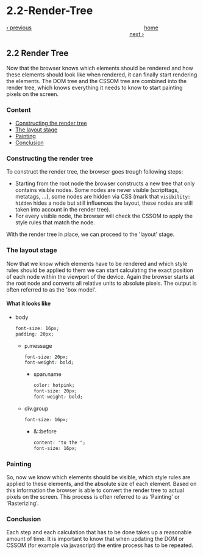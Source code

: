 # 2.2-Render-Tree

[‹ previous](2.1-dom-and-cssom.md)                                                                           [home](../../)                                                                                   [next ›](2.3-render-blocking-css.md)

## 2.2 Render Tree

Now that the browser knows which elements should be rendered and how these elements should look like when rendered, it can finally start rendering the elements. The DOM tree and the CSSOM tree are combined into the render tree, which knows everything it needs to know to start painting pixels on the screen.

### Content

* [Constructing the render tree](2.2-render-tree.md#constructing-the-render-tree)
* [The layout stage](2.2-render-tree.md#the-layout-stage)
* [Painting](2.2-render-tree.md#painting)
* [Conclusion](2.2-render-tree.md#conclusion)

### Constructing the render tree

To construct the render tree, the browser goes trough following steps:

* Starting from the root node the browser constructs a new tree that only contains visible nodes. Some nodes are never visible \(scripttags, metatags, ...\), some nodes are hidden via CSS \(mark that `visibility: hidden` hides a node but still influences the layout, these nodes are still taken into account in the render tree\).
* For every visible node, the browser will check the CSSOM to apply the style rules that match the node.

With the render tree in place, we can proceed to the 'layout' stage.

### The layout stage

Now that we know which elements have to be rendered and which style rules should be applied to them we can start calculating the exact position of each node within the viewport of the device. Again the browser starts at the root node and converts all relative units to absolute pixels. The output is often referred to as the 'box model'.

#### What it looks like

* body

  ```css
  font-size: 16px;
  padding: 20px;
  ```

  * p.message

    ```css
    font-size: 20px;
    font-weight: bold;
    ```

    * span.name

      ```css
      color: hotpink;
      font-size: 20px;
      font-weight: bold;
      ```

  * div.group

    ```css
    font-size: 16px;
    ```

    * &::before

      ```css
      content: "to the ";
      font-size: 16px;
      ```

### Painting

So, now we know which elements should be visible, which style rules are applied to these elements, and the absolute size of each element. Based on this information the browser is able to convert the render tree to actual pixels on the screen. This process is often referred to as 'Painting' or 'Rasterizing'.

### Conclusion

Each step and each calculation that has to be done takes up a reasonable amount of time. It is important to know that when updating the DOM or CSSOM \(for example via javascript\) the entire process has to be repeated.


